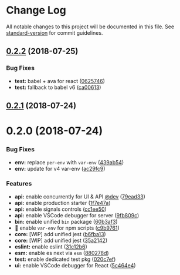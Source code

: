 # Change Log

All notable changes to this project will be documented in this file. See [standard-version](https://github.com/conventional-changelog/standard-version) for commit guidelines.

<a name="0.2.2"></a>
## [0.2.2](https://github.com/jimzhan/webapp/compare/v0.2.0...v0.2.2) (2018-07-25)


### Bug Fixes

* **test:** babel + ava for react ([0625746](https://github.com/jimzhan/webapp/commit/0625746))
* **test:** fallback to babel v6 ([ca00613](https://github.com/jimzhan/webapp/commit/ca00613))



<a name="0.2.1"></a>
## [0.2.1](https://github.com/jimzhan/webapp/compare/v0.2.0...v0.2.1) (2018-07-24)



<a name="0.2.0"></a>
# 0.2.0 (2018-07-24)


### Bug Fixes

* **env:** replace `per-env` with `var-env` ([439ab54](https://github.com/jimzhan/webapp/commit/439ab54))
* **env:** update for v4 var-env ([ac29fc9](https://github.com/jimzhan/webapp/commit/ac29fc9))


### Features

* **api:** enable concurrently for UI & API [@dev](https://github.com/dev) ([79ead33](https://github.com/jimzhan/webapp/commit/79ead33))
* **api:** enable production starter ([1f7e47a](https://github.com/jimzhan/webapp/commit/1f7e47a))
* **api:** enable signals controls ([cc1ee50](https://github.com/jimzhan/webapp/commit/cc1ee50))
* **api:** enable VSCode debugger for server ([9fb809c](https://github.com/jimzhan/webapp/commit/9fb809c))
* **bin:** enable unified `bin` package ([60b3af3](https://github.com/jimzhan/webapp/commit/60b3af3))
* 🎸 enable `var-env` for npm scripts ([c9b9761](https://github.com/jimzhan/webapp/commit/c9b9761))
* **core:** [WIP] add unified jest ([b6fba13](https://github.com/jimzhan/webapp/commit/b6fba13))
* **core:** [WIP] add unified jest ([35a2142](https://github.com/jimzhan/webapp/commit/35a2142))
* **eslint:** enable eslint ([31c12b6](https://github.com/jimzhan/webapp/commit/31c12b6))
* **esm:** enable es next via `esm` ([880278d](https://github.com/jimzhan/webapp/commit/880278d))
* **test:** enable dedicated test pkg ([020c7ef](https://github.com/jimzhan/webapp/commit/020c7ef))
* **ui:** enable VSCode debugger for React ([5c464e4](https://github.com/jimzhan/webapp/commit/5c464e4))
